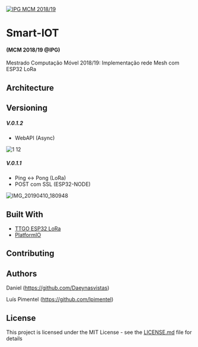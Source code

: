<a href="http://mcm.ipg.pt"><img src="http://www.ipg.pt/website/imgs/logotipo_ipg.jpg" title="IPG(MCM)" alt="IPG MCM 2018/19"></a>

# Smart-IOT
#### (MCM 2018/19 @IPG)
Mestrado Computação Móvel 2018/19: Implementação rede Mesh com ESP32 LoRa

## Architecture


## Versioning
##### V.0.1.2

* WebAPI (Async)

![1 12](https://user-images.githubusercontent.com/2634610/55960148-19274600-5c64-11e9-9429-b1ace16907a9.PNG)

##### V.0.1.1

* Ping <-> Pong (LoRa)
* POST com SSL (ESP32-NODE)

![IMG_20190410_180948](https://user-images.githubusercontent.com/2634610/55899368-85e70580-5bbc-11e9-8db2-6111620d54fc.jpg)

## Built With

* [TTGO ESP32 LoRa](https://eu.banggood.com/buy/ttgo.html?zf=31340941)
* [PlatformIO](https://platformio.org/)


## Contributing

## Authors
Daniel (https://github.com/Daeynasvistas)

Luís Pimentel (https://github.com/lpimentel)


## License

This project is licensed under the MIT License - see the [LICENSE.md](LICENSE.md) file for details
